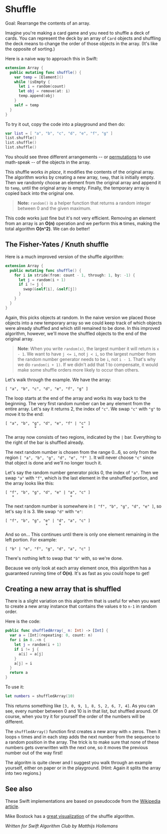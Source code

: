 # Shuffle

Goal: Rearrange the contents of an array.

Imagine you're making a card game and you need to shuffle a deck of cards. You can represent the deck by an array of `Card` objects and shuffling the deck means to change the order of those objects in the array. (It's like the opposite of sorting.)

Here is a naive way to approach this in Swift:

```swift
extension Array {
  public mutating func shuffle() {
    var temp = [Element]()
    while !isEmpty {
      let i = random(count)
      let obj = remove(at: i)
      temp.append(obj)
    }
    self = temp
  }
}
```

To try it out, copy the code into a playground and then do:

```swift
var list = [ "a", "b", "c", "d", "e", "f", "g" ]
list.shuffle()
list.shuffle()
list.shuffle()
```

You should see three different arrangements -- or [permutations](../Combinatorics/) to use math-speak -- of the objects in the array.

This shuffle works *in place*, it modifies the contents of the original array. The algorithm works by creating a new array, `temp`, that is initially empty. Then we randomly choose an element from the original array and append it to `temp`, until the original array is empty. Finally, the temporary array is copied back into the original one.

> **Note:** `random()` is a helper function that returns a random integer between 0 and the given maximum.

This code works just fine but it's not very efficient. Removing an element from an array is an **O(n)** operation and we perform this **n** times, making the total algorithm **O(n^2)**. We can do better!

## The Fisher-Yates / Knuth shuffle

Here is a much improved version of the shuffle algorithm:

```swift
extension Array {
  public mutating func shuffle() {
    for i in stride(from: count - 1, through: 1, by: -1) {
      let j = random(i + 1)
      if i != j {
        swap(&self[i], &self[j])
      }
    }
  }
}
```

Again, this picks objects at random. In the naive version we placed those objects into a new temporary array so we could keep track of which objects were already shuffled and which still remained to be done. In this improved algorithm, however, we'll move the shuffled objects to the end of the original array. 

> **Note**: When you write `random(x)`, the largest number it will return is `x - 1`. We want to have `j <= i`, not `j < i`, so the largest number from the random number generator needs to be `i`, not `i - 1`. That's why we do `random(i + 1)`. If we didn't add that 1 to compensate, it would make some shuffle orders more likely to occur than others.

Let's walk through the example. We have the array:

	[ "a", "b", "c", "d", "e", "f", "g" ]

The loop starts at the end of the array and works its way back to the beginning. The very first random number can be any element from the entire array. Let's say it returns 2, the index of `"c"`. We swap `"c"` with `"g"` to move it to the end:

	[ "a", "b", "g", "d", "e", "f" | "c" ]
	             *                    *

The array now consists of two regions, indicated by the `|` bar. Everything to the right of the bar is shuffled already. 

The next random number is chosen from the range 0...6, so only from the region `[ "a", "b", "g", "d", "e", "f" ]`. It will never choose `"c"` since that object is done and we'll no longer touch it.

Let's say the random number generator picks 0, the index of `"a"`. Then we swap `"a"` with `"f"`, which is the last element in the unshuffled portion, and the array looks like this:

	[ "f", "b", "g", "d", "e" | "a", "c" ]
	   *                         *

The next random number is somewhere in `[ "f", "b", "g", "d", "e" ]`, so let's say it is 3. We swap `"d"` with `"e"`:

	[ "f", "b", "g", "e" | "d", "a", "c" ]
	                  *     *

And so on... This continues until there is only one element remaining in the left portion. For example:

	[ "b" | "e", "f", "g", "d", "a", "c" ]

There's nothing left to swap that `"b"` with, so we're done.

Because we only look at each array element once, this algorithm has a guaranteed running time of **O(n)**. It's as fast as you could hope to get!

## Creating a new array that is shuffled

There is a slight variation on this algorithm that is useful for when you want to create a new array instance that contains the values `0` to `n-1` in random order.

Here is the code:

```swift
public func shuffledArray(_ n: Int) -> [Int] {
  var a = [Int](repeating: 0, count: n)
  for i in 0..<n {
    let j = random(i + 1)
    if i != j {
      a[i] = a[j]
    }
    a[j] = i
  }
  return a
}
```

To use it:

```swift
let numbers = shuffledArray(10)
```

This returns something like `[3, 0, 9, 1, 8, 5, 2, 6, 7, 4]`. As you can see, every number between 0 and 10 is in that list, but shuffled around. Of course, when you try it for yourself the order of the numbers will be different. 

The `shuffledArray()` function first creates a new array with `n` zeros. Then it loops `n` times and in each step adds the next number from the sequence to a random position in the array. The trick is to make sure that none of these numbers gets overwritten with the next one, so it moves the previous number out of the way first!

The algoritm is quite clever and I suggest you walk through an example yourself, either on paper or in the playground. (Hint: Again it splits the array into two regions.)

## See also

These Swift implementations are based on pseudocode from the [Wikipedia article](https://en.wikipedia.org/wiki/Fisher–Yates_shuffle).

Mike Bostock has a [great visualization](http://bost.ocks.org/mike/shuffle/) of the shuffle algorithm.

*Written for Swift Algorithm Club by Matthijs Hollemans*
